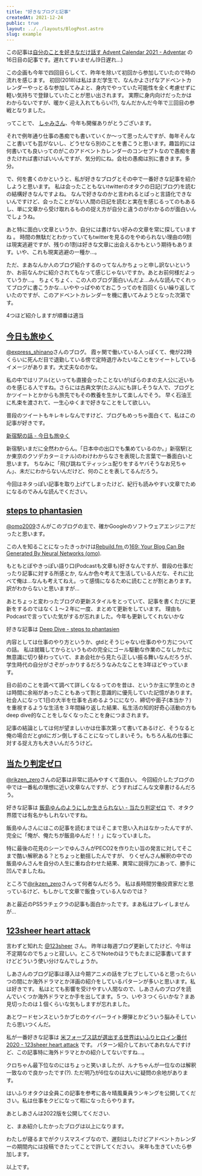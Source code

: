 ```yaml
---
title: "好きなブログと記事"
createdAt: 2021-12-24
public: true
layout: ../../layouts/BlogPost.astro
slug: example
---
```


この記事は[自分のことを好きなだけ話す Advent Calendar 2021 - Adventar](https://adventar.org/calendars/6593) の16日目の記事です。遅れてすいません(9日遅れ…)

この企画も今年で四回目らしくて、昨年を除いて初回から参加していたので時の流れを感じます。
初回(2018)は私はまだ学生で、なんかよさげなアドベントカレンダーやっとるな参加してみよと、身内でやっていた可能性を全く考慮せずに軽い気持ちで登録していたことが思い出されます。
実際に身内向けだったかはわからないですが、暖かく迎え入れてもらい(?), なんだかんだ今年で三回目の参戦となりました。

ってことで、 [しゃみさん](https://twitter.com/Syarlathotep)、今年も開催ありがとうございます。

それで例年通り仕事の愚痴でも書いていくか〜って思ったんですが、毎年そんなこと書いても芸がないし、どうせなら別のことを書こうと思います。趣旨的には何書いても良いってのがこのアドベントカレンダーのコンセプトなので愚痴を書きたければ書けばいいんですが、気分的にね。会社の愚痴は別に書きます。多分。

で、何を書くのかというと、私が好きなブログとその中で一番好きな記事を紹介しようと思います。
私は会ったこともないtwitterのオタクの日記(ブログ)を読むの結構好きなんですよね。
なんで好きなのかと言われるとぱっと言語化できないんですけど、会ったことがない人間の日記を読むと実在を感じるってのもあるし、単に文章から受け取れるものの捉え方が自分と違うのがわかるのが面白いんでしょうね。

あと特に面白い文章というか、自分には書けない好みの文章を常に探していますね 。
時間の無駄だとわかっていてもtwitterを見るのをやめられない理由の9割は現実逃避ですが、残りの1割は好きな文章に出会えるかもという期待もあります。いや、これも現実逃避の一種か…。

ただ、まあなんか人のブログ紹介するのってなんかちょっと申し訳ないというか、お前なんかに紹介されてもなって感じじゃないですか。あとお前何様だよっていうか…。
ちょくちょく、この人のブログ面白いんだよ…みんな読んでくれってブログに書こうかな…いややっぱやめておこうってのを百回くらい繰り返していたのですが、このアドベントカレンダーを機に書いてみようとなった次第です。

4つほど紹介しますが順番は適当

## [今日も旅ゆく](https://tekutoko.hatenablog.jp/)
[@express_shinano](https://twitter.com/express_shinano)さんのブログ。
霞ヶ関で働いている人っぽくて、俺が22時くらいに死んだ目で退勤している傍で定時退庁みたいなことをツイートしているイメージがあります。大丈夫なのかな。

私の中ではリアル(といっても直接会ったことないが)ぱらのまの主人公に近いものを感じる人ですね。さらには古典文学(たぶん)にも詳しそうな人で、ブログとかツイートとかからも旅先でもその教養を生かして楽しんでそう。
早く石油王に札束を渡されて、一生心ゆくまで好きなことをして欲しい。

普段のツイートもキレキレなんですけど、ブログもめっちゃ面白くて、私はこの記事が好きです。

[新宿駅の話 - 今日も旅ゆく](https://tekutoko.hatenablog.jp/entry/2016/03/29/221454)

新宿駅いまだに全然わからん。「日本中の出口でも集めているのか。」新宿駅(とか東京のクソデカターミナル)のわけわからなさを表現した言葉で一番面白いと思います。
ちなみに「飛び跳ねてティッシュ配りをするヤバそうなお兄ちゃん」、未だにわからないんだけど、何のことを表してるんだろう。

今回はネタっぽい記事を取り上げてしまったけど、紀行も読みやすい文章でためになるのでみんな読んでください。

## [steps to phantasien](https://anemone.dodgson.org/)
[@omo2009](https://twitter.com/omo2009)さんがこのブログの主で、確かGoogleのソフトウェアエンジニアだったと思います。

この人を知ることになったきっかけは[Rebuild.fm ](https://rebuild.fm/)の[169: Your Blog Can Be Generated By Neural Networks (omo)](https://rebuild.fm/169/).

もともとぼやきっぽい語り口(Podcastも文章も)好きなんですが、普段の仕事だったり記事に対する所感とか, なんか色々考えて生活している人だな、それに比べて俺は…なんも考えてねえ。って感情になるために読むことが割とあります。訳がわからないと思いますが...

あとちょっと変わったブログの更新スタイルをとっていて、記事を書くたびに更新をするのではなく１〜２年に一度、まとめて更新をしています。
理由もPodcastで言っていた気がするが忘れました。今年も更新してくれないかな

好きな記事は
[Deep Dive -  steps to phantasien](https://anemone.dodgson.org/2019/02/18/deep-dive/)

内容としては仕事のやり方というか、gtdとそうじゃない仕事のやり方についての話。
私は就職してからというものの完全にゴール駆動な作業のこなしかたに無意識に切り替わっていて、まあ会社から見たら正しい振る舞いなんだろうが、学生時代の自分がさぞがっかりするだろうなみたなことを3年ほどやっています。

目の前のことを調べて調べて詳しくなるってのを昔は、というか主に学生のときは時間に余裕があったこともあって割と意識的に優先していた記憶があります。
社会人になって1日の大半を仕事を占めるようにになり、締切や面子(本当か？)を重視するような生活を３年間繰り返した結果、私生活の知的好奇心活動の方もdeep dive的なことをしなくなったことを身につまされます。

記事の結論としては何が望ましいかは仕事次第って書いてあるけど、そうなると俺の場合だとgtdにガン倒しすることになってしまいそう。もちろん私の仕事に対する捉え方も大きいんだろうけど。

## [当たり判定ゼロ](https://siusiu.hatenablog.jp/)
[@rikzen_zero](https://twitter.com/rikzen_zero)さんの記事は非常に読みやすくて面白い。
今回紹介したブログの中では一番私の理想に近い文章なんですが、どうすればこんな文章書けるんだろう。

好きな記事は
[飯島ゆんのようにしか生きられない - 当たり判定ゼロ](https://siusiu.hatenablog.jp/entry/2018/10/08/220207)
で、オタク界隈では有名かもしれないですね。

飯島ゆんさんにはこの記事を読むまではそこまで思い入れはなかったんですが、完全に「俺が、俺たちが飯島ゆんだ！！」になっていました。

特に最後の花見のシーンでゆんさんがPECO2を作りたい旨の発言に対してそこまで酷い解釈ある？とちょっと動揺したんですが、
りくぜんさん解釈の中での飯島ゆんさんを自分の人生に重ね合わせた結果、異常に説得力にあって、勝手に凹んでましたね。

ところで[@rikzen_zero](https://twitter.com/rikzen_zero)さんって何者なんだろう。
私は長時間労働投資家だと思っているけど、もしかして文章で飯食っている人なのでは？

あと最近のPS5ラチェクラの記事も面白かったです。まあ私はプレイしませんが…

## [123sheer heart attack](https://sia24601.hatenablog.com/)
言わずと知れた [@123sheer](https://twitter.com/123sheer) さん。
昨年は毎週ブログ更新してたけど、今年は不定期なのでちょっと寂しい。ところでNoteのほうでもたまに記事書いてますけどどういう使い分けなんでしょうか。

しあさんのブログ記事は導入は今期アニメの話をブヒブヒしていると思ったらいつの間にか海外ドラマとか洋画の紹介をしているパターンが多いと思います。私は好きです。
私はとても影響を受けやすい人間なので、しあさんのブログを読んでいくつか海外ドラマとか手を出してます。５つ、いや３つくらいかな？まあ見切ったのは１個くらいな気もしますが忘れました。

あとワードセンスというかブヒのケイバーライト爆弾とかどういう脳みそしていたら思いつくんだ。

私が一番好きな記事は
[米フォーブス誌が選出する世界はいふりヒロイン番付2020 - 123sheer heart attack](https://sia24601.hatenablog.com/entry/2020/02/03/002327)
です。
パターン紹介しておいてあれなんですけど、この記事特に海外ドラマとかの紹介してないですね…。

クロちゃん最下位なのにはちょっと笑いましたが、ルナちゃんが一位なのは解釈一致なので良かったです(?). 
ただ明乃が6位なのは大いに疑問の余地があります。

はいふりオタクは全員この記事を参考に各々晴風乗員ランキングを公開してください。私は仕事をクビになって暇になったらやります。

あとしあさんは2022版を公開してください. 



と、まあ紹介したかったブログは以上になります。

わたしが寝るまでがクリスマスイブなので、遅刻はしたけどアドベントカレンダーの期間内には投稿できたってことで許してください。
来年も生きていたら参加します。

以上です。
